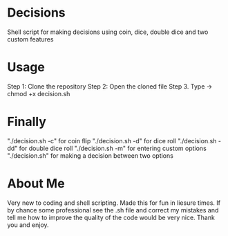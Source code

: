 # Decisions
Shell script for making decisions using coin, dice, double dice and two custom features

# Usage
Step 1: Clone the repository
Step 2: Open the cloned file
Step 3. Type -> chmod +x decision.sh

# Finally
"./decision.sh -c" for coin flip
"./decision.sh -d" for dice roll
"./decision.sh -dd" for double dice roll
"./decision.sh -m" for entering custom options
"./decision.sh" for making a decision between two options

# About Me
Very new to coding and shell scripting. Made this for fun in liesure times. If by chance some professional see the .sh file and correct my mistakes and tell me how to improve the quality of the code would be very nice.
Thank you and enjoy.



